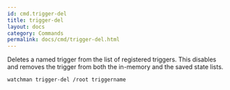 ```yaml
---
id: cmd.trigger-del
title: trigger-del
layout: docs
category: Commands
permalink: docs/cmd/trigger-del.html
---
```


Deletes a named trigger from the list of registered triggers.  This disables
and removes the trigger from both the in-memory and the saved state lists.

```bash
watchman trigger-del /root triggername
```
